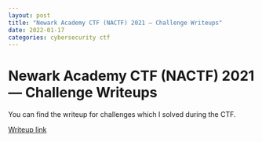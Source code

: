 ```yaml
---
layout: post
title: "Newark Academy CTF (NACTF) 2021 — Challenge Writeups"
date: 2022-01-17
categories: cybersecurity ctf
---
```


# Newark Academy CTF (NACTF) 2021 — Challenge Writeups

You can find the writeup for challenges which I solved during the CTF.

[Writeup link][writeup]

[writeup]: https://infosecwriteups.com/newark-academy-ctf-nactf-2021-challenge-writeups-28ea2e937cfa
